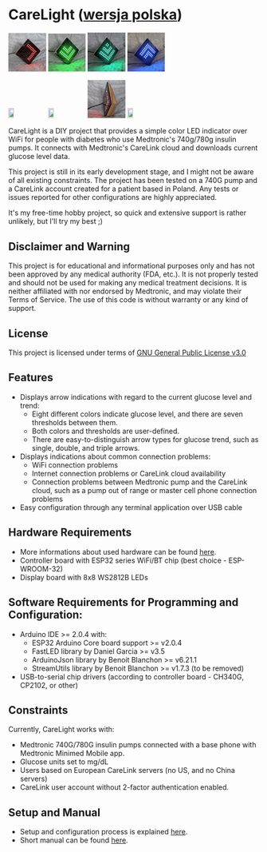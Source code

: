 # CareLight ([wersja polska](./README_pl.md))
<img src="./Documents/Media/1.jpg" width="15%" height="15%"> <img src="./Documents/Media/6.jpg" width="15%" height="15%"> <img src="./Documents/Media/7.jpg" width="15%" height="15%"> <img src="./Documents/Media/8.jpg" width="15%" height="15%">

<img src="./Documents/Media/2.jpg" width="15%" height="15%"> <img src="./Documents/Media/3.jpg" width="15%" height="15%"> <img src="./Documents/Media/4.jpg" width="15%" height="15%"> <img src="./Documents/Media/5.jpg" width="15%" height="15%">

CareLight is a DIY project that provides a simple color LED indicator over WiFi for people with diabetes who use Medtronic's 740g/780g insulin pumps. It connects with Medtronic's CareLink cloud and downloads current glucose level data.

This project is still in its early development stage, and I might not be aware of all existing constraints. The project has been tested on a 740G pump and a CareLink account created for a patient based in Poland. Any tests or issues reported for other configurations are highly appreciated.

It's my free-time hobby project, so quick and extensive support is rather unlikely, but I'll try my best ;)

## Disclaimer and Warning

This project is for educational and informational purposes only and has not been approved by any medical authority (FDA, etc.). It is not properly tested and should not be used for making any medical treatment decisions. It is neither affiliated with nor endorsed by Medtronic, and may violate their Terms of Service. The use of this code is without warranty or any kind of support.

## License

This project is licensed under terms of [GNU General Public License v3.0](./LICENSE.md)

## Features
* Displays arrow indications with regard to the current glucose level and trend:
  * Eight different colors indicate glucose level, and there are seven thresholds between them.
  * Both colors and thresholds are user-defined.
  * There are easy-to-distinguish arrow types for glucose trend, such as single, double, and triple arrows.
* Displays indications about common connection problems:
  * WiFi connection problems
  * Internet connection problems or CareLink cloud availability
  * Connection problems between Medtronic pump and the CareLink cloud, such as a pump out of range or master cell phone connection problems
* Easy configuration through any terminal application over USB cable

## Hardware Requirements
* More informations about used hardware can be found [here](./Documents/Hardware.md).
* Controller board with ESP32 series WiFi/BT chip (best choice - ESP-WROOM-32)
* Display board with 8x8 WS2812B LEDs

## Software Requirements for Programming and Configuration:
* Arduino IDE >= 2.0.4 with:
  * ESP32 Arduino Core board support >= v2.0.4
  * FastLED library by Daniel Garcia >= v3.5
  * ArduinoJson library by Benoit Blanchon >= v6.21.1
  * StreamUtils library by Benoit Blanchon >= v1.7.3 (to be removed)
* USB-to-serial chip drivers (according to controller board - CH340G, CP2102, or other) 

## Constraints
Currently, CareLight works with:
* Medtronic 740G/780G insulin pumps connected with a base phone with Medtronic Minimed Mobile app.
* Glucose units set to mg/dL
* Users based on European CareLink servers (no US, and no China servers)
* CareLink user account without 2-factor authentication enabled.

## Setup and Manual
* Setup and configuration process is explained [here](./Documents/Setup.md).
* Short manual can be found [here](./Documents/Manual.md).
